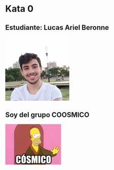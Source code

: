 # Kata 0

## Estudiante: Lucas Ariel Beronne

<img src="miFoto.jpeg" width="40%" height="40%">
  

## Soy del grupo COOSMICO

[<img src="coosmico.jpg" width="35%" height="35%">](https://youtu.be/DC--XxOErns)